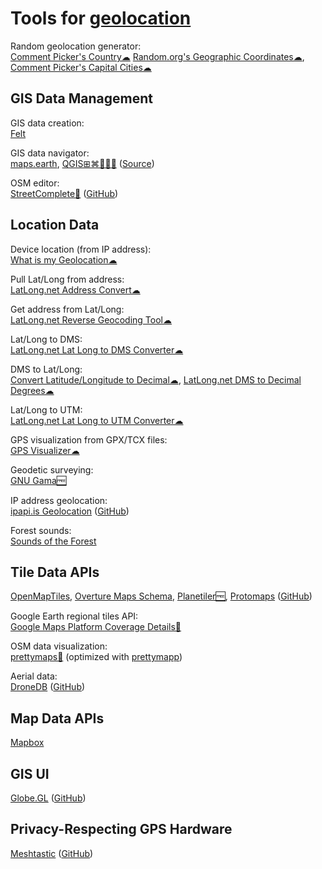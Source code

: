 
# Tools for [geolocation](https://trendless.tech/gps)

Random geolocation generator:  
[Comment Picker's Country☁](https://commentpicker.com/random-country-generator.php)
[Random.org's Geographic Coordinates☁](https://www.random.org/geographic-coordinates/),
[Comment Picker's Capital Cities☁](https://commentpicker.com/random-capital-generator.php)

## GIS Data Management

GIS data creation:  
[Felt](https://felt.com/)

GIS data navigator:  
[maps.earth](https://about.maps.earth/),
[QGIS⊞⌘🐧🍎🤖](https://www.qgis.org/en/site/) ([Source](https://www.qgis.org/download/))

OSM editor:  
[StreetComplete🤖](https://streetcomplete.app/) ([GitHub](https://github.com/streetcomplete/streetcomplete))

## Location Data

Device location (from IP address):  
[What is my Geolocation☁](https://webbrowsertools.com/geolocation/)

Pull Lat/Long from address:  
[LatLong.net Address Convert☁](https://www.latlong.net/convert-address-to-lat-long.html)

Get address from Lat/Long:  
[LatLong.net Reverse Geocoding Tool☁](https://www.latlong.net/Show-Latitude-Longitude.html)

Lat/Long to DMS:  
[LatLong.net Lat Long to DMS Converter☁](https://www.latlong.net/lat-long-dms.html)

DMS to Lat/Long:  
[Convert Latitude/Longitude to Decimal☁](https://andrew.hedges.name/experiments/convert_lat_long/),
[LatLong.net DMS to Decimal Degrees☁](https://www.latlong.net/degrees-minutes-seconds-to-decimal-degrees)

Lat/Long to UTM:  
[LatLong.net Lat Long to UTM Converter☁](https://www.latlong.net/lat-long-utm.html)

GPS visualization from GPX/TCX files:  
[GPS Visualizer☁](https://www.gpsvisualizer.com/)

Geodetic surveying:  
[GNU Gama🆓](https://www.gnu.org/software/gama/)

IP address geolocation:  
[ipapi.is Geolocation](https://ipapi.is/geolocation.html) ([GitHub](https://github.com/ipapi-is/ip_to_location))

Forest sounds:  
[Sounds of the Forest](https://timberfestival.org.uk/soundsoftheforest-soundmap/)

## Tile Data APIs

[OpenMapTiles](https://openmaptiles.org/),
[Overture Maps Schema](https://docs.overturemaps.org/),
[Planetiler🆓](https://github.com/onthegomap/planetiler),
[Protomaps](https://docs.protomaps.com/) ([GitHub](https://github.com/protomaps/PMTiles))

Google Earth regional tiles API:  
[Google Maps Platform Coverage Details🧛](https://developers.google.com/maps/coverage)

OSM data visualization:  
[prettymaps🐍](https://github.com/marceloprates/prettymaps) (optimized with [prettymapp](https://github.com/chrieke/prettymapp))

Aerial data:  
[DroneDB](https://docs.dronedb.app/) ([GitHub](https://github.com/DroneDB/DroneDB))

## Map Data APIs

[Mapbox](https://www.mapbox.com/)

## GIS UI

[Globe.GL](https://globe.gl/) ([GitHub](https://github.com/vasturiano/globe.gl))

## Privacy-Respecting GPS Hardware

[Meshtastic](https://meshtastic.org/) ([GitHub](https://github.com/meshtastic))
